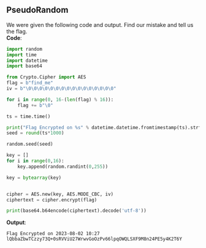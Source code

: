 PseudoRandom
---
We were given the following code and output. Find our mistake and tell us the flag.<br>
**Code**:
```python
import random
import time
import datetime  
import base64

from Crypto.Cipher import AES
flag = b"find_me"
iv = b"\0\0\0\0\0\0\0\0\0\0\0\0\0\0\0\0"

for i in range(0, 16-(len(flag) % 16)):
    flag += b"\0"

ts = time.time()

print("Flag Encrypted on %s" % datetime.datetime.fromtimestamp(ts).strftime('%Y-%m-%d %H:%M'))
seed = round(ts*1000)

random.seed(seed)

key = []
for i in range(0,16):
    key.append(random.randint(0,255))

key = bytearray(key)


cipher = AES.new(key, AES.MODE_CBC, iv) 
ciphertext = cipher.encrypt(flag)

print(base64.b64encode(ciphertext).decode('utf-8'))
```

**Output**:
```
Flag Encrypted on 2023-08-02 10:27
lQbbaZbwTCzzy73Q+0sRVViU27WrwvGoOzPv66lpqOWQLSXF9M8n24PE5y4K2T6Y
```
